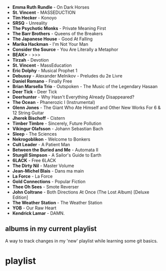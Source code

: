 - **Emma Ruth Rundle** - On Dark Horses
- **St. Vincent** - MASSEDUCTION
- **Tim Hecker** - Konoyo
- **SRSQ** - Unreality
- **The Psychotic Monks** - Private Meaning First
- **The Barr Brothers** - Queens of the Breakers
- **The Japanese House** - Good At Falling
- **Marika Hackman** - I'm Not Your Man
- **Consider the Source** - You Are Literally a Metaphor
- **BEAK>** - >>>
- **Tirzah** - Devotion
- **St. Vincent** - MassEducation
- **Eric Dolphy** - Musical Prophet 1
- **Debussy** - Alexander Melnikov - Preludes du 2e Livre
- **Daniel Romano** - Finally Free
- **Brian Marsella Trio** - Outspoken - The Music of the Legendary Hasaan
- **Deer Tick** - Deer Tick
- **Deerhunter** - Why Hasn't Everything Already Disappeared?
- **The Ocean** - Phanerozic I (Instrumental)
- **Glenn Jones** - The Giant Who Ate Himself and Other New Works For 6 & 12 String Guitar
- **Jherek Bischoff** - Cistern
- **Timber Timbre** - Sincerely, Future Pollution
- **Vikingur Olafsson** - Johann Sebastian Bach
- **Sleep** - The Sciences
- **Nekrogoblikon** - Welcome to Bonkers
- **Cult Leader** - A Patient Man
- **Between the Buried and Me** - Automata II
- **Sturgill Simpson** - A Sailor's Guide to Earth
- **6LACK** - Free 6LACK
- **The Dirty Nil** - Master Volume
- **Jean-Michel Blais** - Dans ma main
- **La Force** - La Force
- **Gold Connections** - Popular Fiction
- **Thee Oh Sees** - Smote Reverser
- **John Coltrane** - Both Directions At Once (The Lost Album) [Deluxe Edition]
- **The Weather Station** - The Weather Station
- **YOB** - Our Raw Heart
- **Kendrick Lamar** - DAMN.

## albums in my current playlist

A way to track changes in my 'new' playlist while learning some git basics.

# playlist
